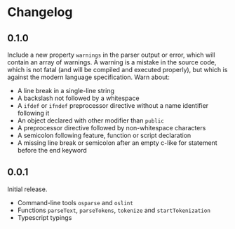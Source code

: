 # Changelog

## 0.1.0

Include a new property `warnings` in the parser output or error, which will contain an array of warnings. A warning is a mistake in the source code, which is not fatal (and will be compiled and executed properly), but which is against the modern language specification. Warn  about:

* A line break in a single-line string
* A backslash not followed by a whitespace
* A `ifdef` or `ifndef` preprocessor directive without a name identifier following it
* An object declared with other modifier than `public`
* A preprocessor directive followed by non-whitespace characters
* A semicolon following feature, function or script declaration
* A missing line break or semicolon after an empty c-like for statement before the end keyword

## 0.0.1

Initial release.

* Command-line tools `osparse` and `oslint`
* Functions `parseText`, `parseTokens`, `tokenize` and `startTokenization`
* Typescript typings
